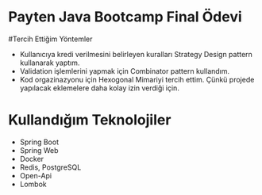 # Payten Java Bootcamp Final Ödevi

#Tercih Ettiğim Yöntemler
- Kullanıcıya kredi verilmesini belirleyen kuralları Strategy Design pattern kullanarak yaptım.
- Validation işlemlerini yapmak için Combinator pattern kullandım.
- Kod orgazinazyonu için Hexogonal Mimariyi tercih ettim. Çünkü projede yapılacak eklemelere daha kolay izin verdiği için. 

# Kullandığım Teknolojiler 
- Spring Boot
- Spring Web
- Docker
- Redis, PostgreSQL
- Open-Api
- Lombok 
